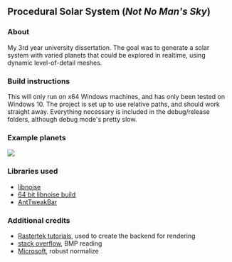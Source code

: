 ## Procedural Solar System (*Not No Man's Sky*)

### About
My 3rd year university dissertation. The goal was to generate a solar system with varied planets that could be explored in realtime, using dynamic level-of-detail meshes.

### Build instructions
This will only run on x64 Windows machines, and has only been tested on Windows 10.
The project is set up to use relative paths, and should work straight away.
Everything necessary is included in the debug/release folders, although debug mode's pretty slow.

### Example planets

![](http://www.synert.co.uk/images/blog/planetgraph.png)

### Libraries used
- [libnoise](http://libnoise.sourceforge.net/)
- [64 bit libnoise build](https://github.com/eldernos/LibNoise64)
- [AntTweakBar](http://anttweakbar.sourceforge.net/doc/)

### Additional credits
- [Rastertek tutorials](http://www.rastertek.com/), used to create the backend for rendering
- [stack overflow](https://stackoverflow.com/questions/9296059/read-pixel-value-in-bmp-file), BMP reading
- [Microsoft](https://msdn.microsoft.com/en-us/library/windows/desktop/microsoft.directx_sdk.geometric.xmvector3normalize(v=vs.85).aspx), robust normalize